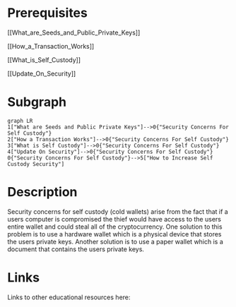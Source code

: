 # Prerequisites
[[What_are_Seeds_and_Public_Private_Keys]]


[[How_a_Transaction_Works]]


[[What_is_Self_Custody]]


[[Update_On_Security]]

# Subgraph

```mermaid
graph LR
1["What are Seeds and Public Private Keys"]-->0{"Security Concerns For Self Custody"}
2["How a Transaction Works"]-->0{"Security Concerns For Self Custody"}
3["What is Self Custody"]-->0{"Security Concerns For Self Custody"}
4["Update On Security"]-->0{"Security Concerns For Self Custody"}
0{"Security Concerns For Self Custody"}-->5["How to Increase Self Custody Security"]
```



# Description
  
Security concerns for self custody (cold wallets) arise from the fact that if a users computer is compromised the thief would have access to the users entire wallet and could steal all of the cryptocurrency. One solution to this problem is to use a hardware wallet which is a physical device that stores the users private keys. Another solution is to use a paper wallet which is a document that contains the users private keys.

# Links
Links to other educational resources here:
